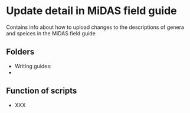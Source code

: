 # Update detail in MiDAS field guide


Contains info about how to upload changes to the descriptions of genera and speices in the MiDAS field guide

## Folders 

- Writing guides: 
- 


## Function of scripts 

- XXX




